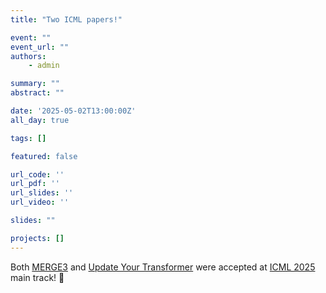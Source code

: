 ```yaml
---
title: "Two ICML papers!"

event: ""
event_url: ""
authors:
    - admin

summary: ""
abstract: ""

date: '2025-05-02T13:00:00Z'
all_day: true

tags: []

featured: false

url_code: ''
url_pdf: ''
url_slides: ''
url_video: ''

slides: ""

projects: []
---
```


Both [MERGE3](https://arxiv.org/abs/2502.10436) and [Update Your Transformer](https://iris.unimore.it/handle/11380/1377131) were accepted at [ICML 2025](https://icml.cc/Conferences/2025) main track! 🙏
